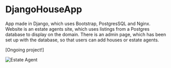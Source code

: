 # DjangoHouseApp
App made in Django, which uses Bootstrap, PostgresSQL and Nginx. Website is an estate agents site, which uses listings from a Postgres database 
to display on the domain. There is an admin page, which has been set up with the database, so that users can add houses or estate agents.

[Ongoing project!]

![Estate Agent](https://user-images.githubusercontent.com/56833060/95249569-c9055180-0810-11eb-83e5-46b930cc7154.gif)

